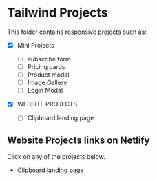 # Tailwind Projects

This folder contains responsive projects such as:

- [x] Mini Projects

  - [ ] subscribe form
  - [ ] Pricing cards
  - [ ] Product modal
  - [ ] Image Gallery
  - [ ] Login Modal

- [x] WEBSITE PROJECTS
  - [ ] Clipboard landing page

## Website Projects links on Netlify

Click on any of the projects below.

- [Clipboard landing page](https://golden-clipboard.netlify.app/)
